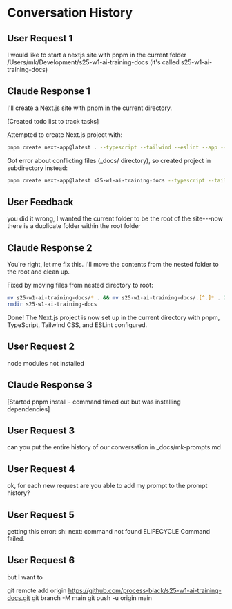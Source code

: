 # Conversation History

## User Request 1
I would like to start a nextjs site with pnpm in the current folder /Users/mk/Development/s25-w1-ai-training-docs (it's called s25-w1-ai-training-docs)

## Claude Response 1
I'll create a Next.js site with pnpm in the current directory.

[Created todo list to track tasks]

Attempted to create Next.js project with:
```bash
pnpm create next-app@latest . --typescript --tailwind --eslint --app --src-dir --import-alias "@/*"
```

Got error about conflicting files (_docs/ directory), so created project in subdirectory instead:
```bash
pnpm create next-app@latest s25-w1-ai-training-docs --typescript --tailwind --eslint --app --src-dir --import-alias "@/*"
```

## User Feedback
you did it wrong, I wanted the current folder to be the root of the site---now there is a duplicate folder within the root folder

## Claude Response 2
You're right, let me fix this. I'll move the contents from the nested folder to the root and clean up.

Fixed by moving files from nested directory to root:
```bash
mv s25-w1-ai-training-docs/* . && mv s25-w1-ai-training-docs/.[^.]* . 2>/dev/null || true
rmdir s25-w1-ai-training-docs
```

Done! The Next.js project is now set up in the current directory with pnpm, TypeScript, Tailwind CSS, and ESLint configured.

## User Request 2
node modules not installed

## Claude Response 3
[Started pnpm install - command timed out but was installing dependencies]

## User Request 3
can you put the entire history of our conversation in _docs/mk-prompts.md

## User Request 4
ok, for each new request are you able to add my prompt to the prompt history?

## User Request 5
getting this error: sh: next: command not found
 ELIFECYCLE  Command failed.

## User Request 6
but I want to

git remote add origin https://github.com/process-black/s25-w1-ai-training-docs.git
git branch -M main
git push -u origin main

